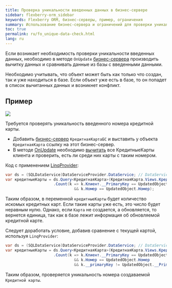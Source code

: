 ```yaml
---
title: Проверка уникальности введенных данных в бизнес-сервере
sidebar: flexberry-orm_sidebar
keywords: Flexberry ORM, бизнес-серверы, пример, ограничения
summary: Использование бизнес-сервера и ограничений для проверки уникальности объектов
toc: true
permalink: ru/fo_unique-data-check.html
lang: ru
---
```


Если возникает необходимость проверки уникальности введенных данных, необходимо в методе `OnUpdate` [бизнес-сервера](fo_business-server.html) производить вычитку данных и сравнивать данные из базы с введенными данными.

Необходимо учитывать, что объект может быть как только что создан, так и уже находиться в базе. Если объект уже есть в базе, то он попадет в список вычитанных данных и возникнет конфликт.

## Пример

![](/images/pages/products/flexberry-orm/additional-features/templates.PNG)

Требуется проверять уникальность введенного номера кредитной карты.

* Добавить [бизнес-сервер](fo_business-server.html) `КредитнаяКартаБС` и выставить у объекта `КредитнаяКарта` ссылку на этот бизнес-сервер.
* В методе [OnUpdate](fo_bs-example.html) необходимо [вычитать](fo_sql-query.html) все КредитныеКарты клиента и проверить, есть ли среди них карты с таким номером.

Код с применением [LinqProvider](fo_linq-provider.html):

```csharp
var ds = (SQLDataService)DataServiceProvider.DataService; // DataServiceProvider устарел; вместо него используйте внедрение зависимостей.
var кредитныеКарты = ds.Query<КредитнаяКарта>(КредитнаяКарта.Views.КредитнаяКартаE)
                     .Count(k => k.Клиент.__PrimaryKey == UpdatedObject.Клиент.__PrimaryKey
                              && k.Номер == UpdatedObject.Номер);
```

Таким образом, в переменной `кредитныеКарты` будет количество искомых кредитных карт. Если такие карты уже есть, это число будет неравным нулю. Однако, если `Карта` не создается, а обновляется, то вернется единица, так как в базе лежит информация об обновляемой кредитной карте.

Следует доработать условие, добавив сравнение с текущей картой, используя `LinqProvider`:

```csharp
var ds = (SQLDataService)DataServiceProvider.DataService; // DataServiceProvider устарел; вместо него используйте внедрение зависимостей.
var кредитныеКарты = ds.Query<КредитнаяКарта>(КредитнаяКарта.Views.КредитнаяКартаE)
                     .Count(k => k.Клиент.__PrimaryKey == UpdatedObject.Клиент.__PrimaryKey
                              && k.Номер == UpdatedObject.Номер
                              && k.__primaryKey != UpdatedObject.__PrimaryKey);
```

Таким образом, проверяется уникальность номера создаваемой `Кредитной карты`.
